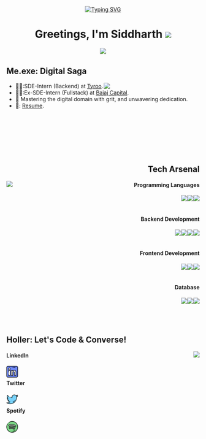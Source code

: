 <p align="center">
    <a href="https://git.io/typing-svg"><img src="https://readme-typing-svg.demolab.com?font=Source+Code+Pro&pause=1000&color=1AF72E&random=false&width=600&lines=crafting+code+like+a+maestro+orchestrates+music.;" alt="Typing SVG" />
    </a>
</p>

<div align="center">
   <h1>Greetings, I'm Siddharth <img src="https://media.giphy.com/media/hvRJCLFzcasrR4ia7z/giphy.gif" width="25px">
   </h1>
</div>

<div align="center">
   <img src="https://media4.giphy.com/media/v1.Y2lkPTc5MGI3NjExaGxzanB0Y3psdGs0dG8zOXNrcnB0NGRneDVhanB1cmt3b21jdzUxbyZlcD12MV9pbnRlcm5hbF9naWZfYnlfaWQmY3Q9cw/MZ7yrimhG3DThJqHjl/giphy.gif" width="120px">
</div>

<div align="left">
   <h2>Me.exe: Digital Saga
   </h2>

   <img align="right" src="https://media0.giphy.com/media/3o7aD25MovvtfQoENy/giphy.gif?cid=ecf05e478qxnt7urzjgh1gt3bqkasmui5mg19088vz0xgiuc&ep=v1_gifs_related&rid=giphy.gif&ct=g" width="250px">

  - 👨‍💼:SDE-Intern (Backend) at [Tyroo](https://tyroo.com/).
  - 👨‍💼:Ex-SDE-Intern (Fullstack) at [Bajaj Capital](https://www.bajajcapital.com/).
  - :lion: Mastering the digital domain with grit, and unwavering dedication.
  - 📂: [Resume](https://drive.google.com/file/d/1GAy-lpUVIjy-FK0o_LUgs_pcWBcI19e2/view?usp=drive_link).
</div>

<br>
<br>
<br>
<br>
<br>
<br>


<div>
   <h2 align="right">Tech Arsenal</h2>

   <img align="left" src="https://media3.giphy.com/media/v1.Y2lkPTc5MGI3NjExZ3M5dDV3cWpibnE2cm1lbXdranJiNWQzaDI5dmNsdzllbHhoN3h1NiZlcD12MV9pbnRlcm5hbF9naWZfYnlfaWQmY3Q9Zw/10jYACUrFLPQC4/giphy.gif" width="250px">

   <h4 align="right">Programming Languages</h4>
   
   <img align="right" src="https://img.shields.io/badge/python--white%20?style=for-the-badge&logo=python&logoColor=white&labelColor=blue">
   &nbsp;&nbsp;&nbsp;
   <img align="right" src="https://img.shields.io/badge/C%2B%2B-%20-white%20?style=for-the-badge&logo=C%2B%2B&logoColor=white&labelColor=blue">
   &nbsp;&nbsp;&nbsp;
   <img align="right" src="https://img.shields.io/badge/Javascript-%20-white%20?style=for-the-badge&logo=javascript&logoColor=white&labelColor=yellow">

   <br>
   <br>

   <h4 align="right">Backend Development</h4>
   
   <img align="right" src="https://img.shields.io/badge/Flask--white%20?style=for-the-badge&logo=flask&logoColor=white&labelColor=blue">
    &nbsp;&nbsp;&nbsp;
   <img align="right" src="https://img.shields.io/badge/Pandas-%20-yellow?style=for-the-badge&logo=Pandas&label=Pandas&labelColor=darkblue%20">
   &nbsp;&nbsp;&nbsp;
   <img align="right" src="https://img.shields.io/badge/NodeJS-%20-green?style=for-the-badge&logo=Node.js&label=NodeJS&labelColor=gray">
   &nbsp;&nbsp;&nbsp;
   <img align="right" src="https://img.shields.io/badge/Express-%20-black?style=for-the-badge&logo=Node.js&logoColor=black&label=Express&labelColor=white">

   <br>
   <br>

   <h4 align="right">Frontend Development</h4>
   
   <img align="right" src="https://img.shields.io/badge/React-%20-grey?style=for-the-badge&logo=React&label=React&labelColor=blue">
    &nbsp;&nbsp;&nbsp;
   <img align="right" src="https://img.shields.io/badge/Bootstrap-%20-white?style=for-the-badge&logo=Bootstrap&label=Bootstrap&labelColor=purple">
   &nbsp;&nbsp;&nbsp;
   <img align="right" src="https://img.shields.io/badge/Tailwind-%20-blue?style=for-the-badge&logo=tailwind&logoColor=blue&label=Tailwind&labelColor=white">

   <br>
   <br>

   <h4 align="right">Database</h4>
   <img align="right" src="https://img.shields.io/badge/mySQL-%20-blue?style=for-the-badge&logo=mysql&logoColor=blue&label=MYSQL&labelColor=white">
   &nbsp;&nbsp;&nbsp;
   <img align="right" src="https://img.shields.io/badge/MongoDB-%20-white?style=for-the-badge&logo=mongodb&logoColor=white&label=MongoDB&labelColor=green">
   &nbsp;&nbsp;&nbsp;
   <img align="right" src="https://img.shields.io/badge/PostgreSQL-%20-white?style=for-the-badge&logo=Postgresql&logoColor=white&labelColor=blue">
   
</div>

<br>
<br>
<br>

<div align="right">
  <h2 align="left">Holler: Let's Code & Converse!</h2>

  <img align="right" src="https://spotify-github-profile.vercel.app/api/view?uid=or5hur93y7gyik9rmm9n453sv&cover_image=true&theme=default&show_offline=false&background_color=030303&interchange=true&bar_color=50f252)](https://github.com/kittinan/spotify-github-profile">

   <h4 align="left">LinkedIn</h4>
   <a href="linkedin.com/in/siddharth-juyal-a30920201/"><img align="left" height="30" src="https://raw.githubusercontent.com/8bithemant/8bithemant/master/linkedin.png?raw=true"></a>

   <br>

   <h4 align="left">Twitter</h4>
   <a href="https://twitter.com/siddharth_juyal"><img align="left" height="30" src="https://raw.githubusercontent.com/8bithemant/8bithemant/master/twitter.png?raw=true"></a>
   
   <br>

   <h4 align="left">Spotify</h4>
   <a href="https://open.spotify.com/user/or5hur93y7gyik9rmm9n453sv?si=a8e440ea3a21484a"><img align="left" height="30" src="https://raw.githubusercontent.com/8bithemant/8bithemant/master/spotify.png?raw=true"></a>
   
   <br>

</div>


